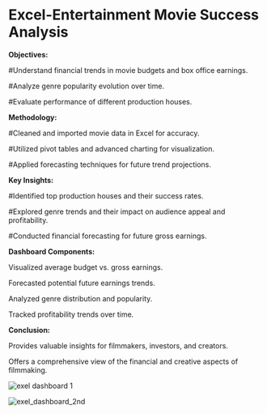 # Excel-Entertainment Movie Success Analysis

**Objectives:**

#Understand financial trends in movie budgets and box office earnings.

#Analyze genre popularity evolution over time.

#Evaluate performance of different production houses.

**Methodology:**

#Cleaned and imported movie data in Excel for accuracy.

#Utilized pivot tables and advanced charting for visualization.

#Applied forecasting techniques for future trend projections.

**Key Insights:**

#Identified top production houses and their success rates.

#Explored genre trends and their impact on audience appeal and profitability.

#Conducted financial forecasting for future gross earnings.

**Dashboard Components:**

Visualized average budget vs. gross earnings.

Forecasted potential future earnings trends.

Analyzed genre distribution and popularity.

Tracked profitability trends over time.

**Conclusion:**

Provides valuable insights for filmmakers, investors, and creators.

Offers a comprehensive view of the financial and creative aspects of filmmaking.


![exel dashboard 1](https://github.com/Aakarshnigam/Exel_Project/assets/138697476/13352458-f3f6-4079-9d60-d2df7bfdf434)

![exel_dashboard_2nd ](https://github.com/Aakarshnigam/Exel_Project/assets/138697476/51d8ebc5-04dd-4e0d-9ebe-c4f7da52174d)
